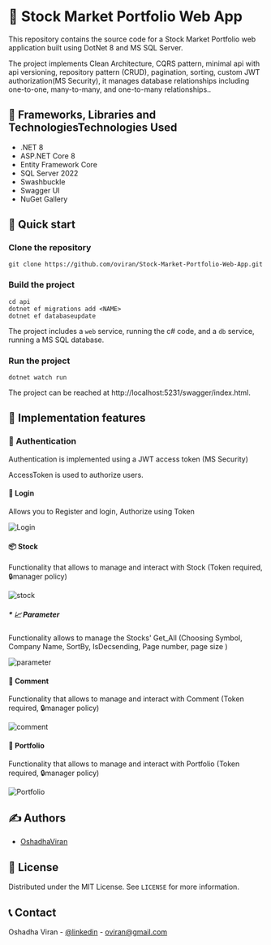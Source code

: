 # 🏬 Stock Market Portfolio Web App

This repository contains the source code for a Stock Market Portfolio web application built using DotNet 8 and MS SQL Server. 

The project implements Clean Architecture, CQRS pattern, minimal api with api versioning, repository pattern (CRUD), pagination, sorting, custom JWT authorization(MS Security), it manages database relationships including one-to-one, many-to-many, and one-to-many relationships..

## 👷 Frameworks, Libraries and TechnologiesTechnologies Used

- .NET 8
- ASP.NET Core 8
- Entity Framework Core
- SQL Server 2022
- Swashbuckle
- Swagger UI
- NuGet Gallery

## 🚀 Quick start

### Clone the repository

```
git clone https://github.com/oviran/Stock-Market-Portfolio-Web-App.git
```

### Build the project

```
cd api
dotnet ef migrations add <NAME>
dotnet ef databaseupdate
```

The project includes a ``web`` service, running the c# code, and a ``db`` service, running a MS SQL database.

### Run the project

```
dotnet watch run
````

The project can be reached at http://localhost:5231/swagger/index.html.


## 🔧 Implementation features

### 🪪 Authentication

Authentication is implemented using a JWT access token (MS Security)

AccessToken is used to authorize users.

#### 🔐 Login

Allows you to Register and login, Authorize using Token 

![Login](./public/login.png)

#### 📦 Stock

Functionality that allows to manage and interact with Stock
 (Token required, 🔒manager policy)

![stock](./public/stock.png)

##### * 📈 Parameter

Functionality allows to manage the Stocks' Get_All (Choosing Symbol, Company Name, SortBy, IsDecsending, Page number, page size )

![parameter](./public/parameter.png)

#### 📩 Comment

Functionality that allows to manage and interact with Comment
(Token required, 🔒manager policy)

![comment](./public/comment.png)

#### 💼 Portfolio

Functionality that allows to manage and interact with Portfolio
(Token required, 🔒manager policy)

![Portfolio](./public/portfolio.png)

## ✍️ Authors

- [OshadhaViran](https://github.com/oviran)

## 📜 License

Distributed under the MIT License. See `LICENSE` for more information.

## 📞 Contact

Oshadha Viran - [@linkedin](https://www.linkedin.com/in/oshadha-viran-847b751a3/) - oviran@gmail.com


